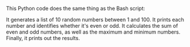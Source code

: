 This Python code does the same thing as the Bash script:

It generates a list of 10 random numbers between 1 and 100.
It prints each number and identifies whether it's even or odd.
It calculates the sum of even and odd numbers, as well as the maximum and minimum numbers.
Finally, it prints out the results.
